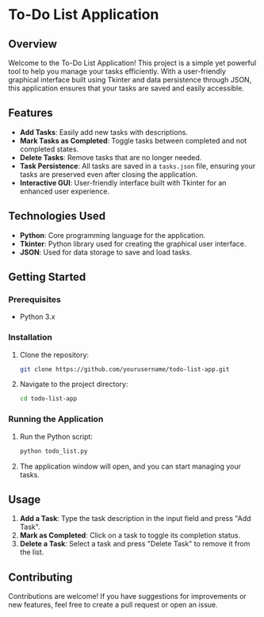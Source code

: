 
# To-Do List Application

## Overview
Welcome to the To-Do List Application! This project is a simple yet powerful tool to help you manage your tasks efficiently. With a user-friendly graphical interface built using Tkinter and data persistence through JSON, this application ensures that your tasks are saved and easily accessible.

## Features
- **Add Tasks**: Easily add new tasks with descriptions.
- **Mark Tasks as Completed**: Toggle tasks between completed and not completed states.
- **Delete Tasks**: Remove tasks that are no longer needed.
- **Task Persistence**: All tasks are saved in a `tasks.json` file, ensuring your tasks are preserved even after closing the application.
- **Interactive GUI**: User-friendly interface built with Tkinter for an enhanced user experience.

## Technologies Used
- **Python**: Core programming language for the application.
- **Tkinter**: Python library used for creating the graphical user interface.
- **JSON**: Used for data storage to save and load tasks.

## Getting Started
### Prerequisites
- Python 3.x

### Installation
1. Clone the repository:
   ```bash
   git clone https://github.com/yourusername/todo-list-app.git
   ```
2. Navigate to the project directory:
   ```bash
   cd todo-list-app
   ```

### Running the Application
1. Run the Python script:
   ```bash
   python todo_list.py
   ```
2. The application window will open, and you can start managing your tasks.

## Usage
1. **Add a Task**: Type the task description in the input field and press "Add Task".
2. **Mark as Completed**: Click on a task to toggle its completion status.
3. **Delete a Task**: Select a task and press "Delete Task" to remove it from the list.

## Contributing
Contributions are welcome! If you have suggestions for improvements or new features, feel free to create a pull request or open an issue.


